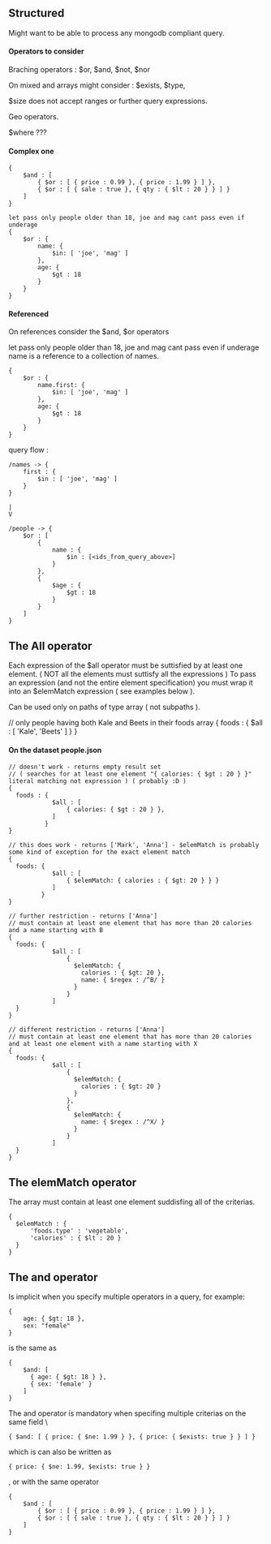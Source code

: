 
## Structured

Might want to be able to process any mongodb compliant query.

#### Operators to consider

Braching operators : $or, $and, $not, $nor

On mixed and arrays might consider : $exists, $type, 

$size does not accept ranges or further query expressions.

Geo operators.

$where ???

#### Complex one

```
{
    $and : [
        { $or : [ { price : 0.99 }, { price : 1.99 } ] },
        { $or : [ { sale : true }, { qty : { $lt : 20 } } ] }
    ]
}
```


```
let pass only people older than 18, joe and mag cant pass even if underage
{
    $or : {
        name: {
            $in: [ 'joe', 'mag' ]
        },
        age: {
            $gt : 18
        }
    }
}
```

#### Referenced

On references consider the $and, $or operators

let pass only people older than 18, joe and mag cant pass even if underage
name is a reference to a collection of names.

```
{
    $or : {
        name.first: {
            $in: [ 'joe', 'mag' ]
        },
        age: {
            $gt : 18
        }
    }
}
```

query flow :

```
/names -> {
    first : {
        $in : [ 'joe', 'mag' ]
    }
}

|
V

/people -> {
    $or : [
        {
            name : {
                $in : [<ids_from_query_above>]
            }
        },
        {
            $age : {
                $gt : 18
            }
        }
    ]
}
```

## The All operator

Each expression of the $all operator must be suttisfied by at least one element.
( NOT all the elements must suttisfy all the expressions )
To pass an expression (and not the entire element specification) you must wrap it into an $elemMatch expression ( see examples below ).

Can be used only on paths of type array ( not subpaths ).

// only people having both Kale and Beets in their foods array
{
  foods : { $all : [ 'Kale', 'Beets' ] }
}

#### On the dataset people.json

```
// doesn't work - returns empty result set
// ( searches for at least one element "{ calories: { $gt : 20 } }" literal matching not expression ) ( probably :D )
{
  foods : {
            $all : [
                { calories: { $gt : 20 } },
            ]
          }
} 

// this does work - returns ['Mark', 'Anna'] - $elemMatch is probably some kind of exception for the exact element match
{
  foods: {
            $all : [
                { $elemMatch: { calories : { $gt: 20 } } }
            ]
         }
}

// further restriction - returns ['Anna']
// must contain at least one element that has more than 20 calories and a name starting with B
{
  foods: {
            $all : [
                {
                  $elemMatch: {
                    calories : { $gt: 20 },
                    name: { $regex : /^B/ }
                  }
                }
            ]
  }
}

// different restriction - returns ['Anna']
// must contain at least one element that has more than 20 calories and at least one element with a name starting with X
{
  foods: {
            $all : [
                {
                  $elemMatch: {
                    calories : { $gt: 20 }
                  }
                },
                {
                  $elemMatch: {
                    name: { $regex : /^X/ }
                  }
                }
            ]
  }
}
```

## The elemMatch operator

The array must contain at least one element suddisfing all of the criterias.

```
{ 
  $elemMatch : {
      'foods.type' : 'vegetable',
      'calories' : { $lt : 20 }
  }
}
```

## The and operator

Is implicit when you specify multiple operators in a query, for example:

```
{
    age: { $gt: 18 },
    sex: "female"
}
```

is the same as

```
{
    $and: [
      { age: { $gt: 18 } },
      { sex: 'female' }
    ]
}
```

The and operator is mandatory when specifing multiple criterias on the same field \

```
{ $and: [ { price: { $ne: 1.99 } }, { price: { $exists: true } } ] }
```

which is can also be written as

```
{ price: { $ne: 1.99, $exists: true } }
```

, or with the same operator

```
{
    $and : [
        { $or : [ { price : 0.99 }, { price : 1.99 } ] },
        { $or : [ { sale : true }, { qty : { $lt : 20 } } ] }
    ]
}
```
